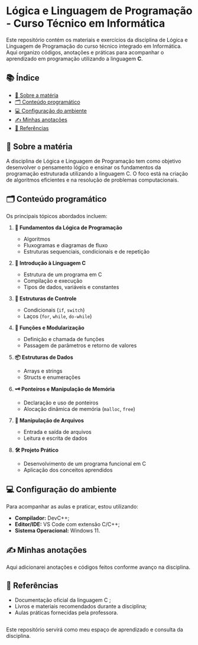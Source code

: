 # Lógica e Linguagem de Programação - Curso Técnico em Informática

Este repositório contém os materiais e exercícios da disciplina de Lógica e Linguagem de Programação do curso técnico integrado em Informática. Aqui organizo códigos, anotações e práticas para acompanhar o aprendizado em programação utilizando a linguagem **C**.

## 📚 Índice

- [📖 Sobre a matéria](#sobre-a-matéria)  
- [🗂️ Conteúdo programático](#conteúdo-programático)  
- [💻 Configuração do ambiente](#configuração-do-ambiente)  
- [✍️ Minhas anotações](#minhas-anotações)  
- [🔗 Referências](#referências)

## 📖 Sobre a matéria

A disciplina de Lógica e Linguagem de Programação tem como objetivo desenvolver o pensamento lógico e ensinar os fundamentos da programação estruturada utilizando a linguagem C. O foco está na criação de algoritmos eficientes e na resolução de problemas computacionais.

## 🗂️ Conteúdo programático

Os principais tópicos abordados incluem:

1. **🔑 Fundamentos da Lógica de Programação**  
   - Algoritmos
   - Fluxogramas e diagramas de fluxo  
   - Estruturas sequenciais, condicionais e de repetição

2. **🚀 Introdução à Linguagem C**  
   - Estrutura de um programa em C  
   - Compilação e execução  
   - Tipos de dados, variáveis e constantes

3. **🔄 Estruturas de Controle**  
   - Condicionais (`if`, `switch`)  
   - Laços (`for`, `while`, `do-while`)

4. **🧩 Funções e Modularização**  
   - Definição e chamada de funções  
   - Passagem de parâmetros e retorno de valores

5. **📦 Estruturas de Dados**  
   - Arrays e strings  
   - Structs e enumerações

6. **🗝️ Ponteiros e Manipulação de Memória**  
   - Declaração e uso de ponteiros  
   - Alocação dinâmica de memória (`malloc`, `free`)

7. **📂 Manipulação de Arquivos**  
   - Entrada e saída de arquivos  
   - Leitura e escrita de dados

8. **🛠️ Projeto Prático**  
   - Desenvolvimento de um programa funcional em C  
   - Aplicação dos conceitos aprendidos

## 💻 Configuração do ambiente

Para acompanhar as aulas e praticar, estou utilizando:

- **Compilador:** DevC++;
- **Editor/IDE:** VS Code com extensão C/C++;
- **Sistema Operacional:** Windows 11.

## ✍️ Minhas anotações

Aqui adicionarei anotações e códigos feitos conforme avanço na disciplina.

## 🔗 Referências

- Documentação oficial da linguagem C ;
- Livros e materiais recomendados durante a disciplina;
- Aulas práticas fornecidas pela professora.

##
Este repositório servirá como meu espaço de aprendizado e consulta da disciplina.
